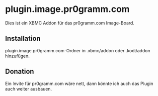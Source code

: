 # plugin.image.pr0gramm.com
Dies ist ein XBMC Addon für das pr0gramm.com Image-Board. 

Installation
---------------
plugin.image.pr0gramm.com-Ordner in .xbmc/addon oder .kodi/addon hinzufügen.

Donation
---------------
Ein Invite für pr0gramm.com wäre nett, dann könnte ich auch das Plugin auch weiter ausbauen.
